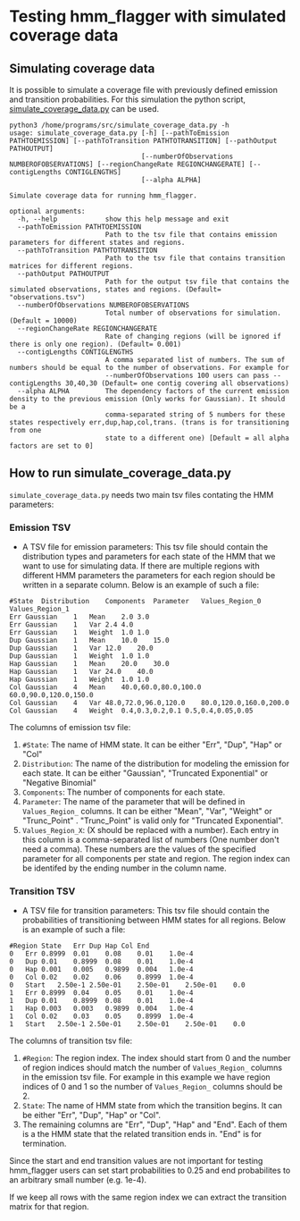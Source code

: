 # Testing hmm_flagger with simulated coverage data

## Simulating coverage data
It is possible to simulate a coverage file with previously defined emission and transition probabilities. For this simulation
the python script, [simulate_coverage_data.py](https://github.com/mobinasri/flagger/blob/dev-hmm-flagger-v1.0.0/programs/src/simulate_coverage_data.py) can be used.

```
python3 /home/programs/src/simulate_coverage_data.py -h
usage: simulate_coverage_data.py [-h] [--pathToEmission PATHTOEMISSION] [--pathToTransition PATHTOTRANSITION] [--pathOutput PATHOUTPUT]
                                 [--numberOfObservations NUMBEROFOBSERVATIONS] [--regionChangeRate REGIONCHANGERATE] [--contigLengths CONTIGLENGTHS]
                                 [--alpha ALPHA]

Simulate coverage data for running hmm_flagger.

optional arguments:
  -h, --help            show this help message and exit
  --pathToEmission PATHTOEMISSION
                        Path to the tsv file that contains emission parameters for different states and regions.
  --pathToTransition PATHTOTRANSITION
                        Path to the tsv file that contains transition matrices for different regions.
  --pathOutput PATHOUTPUT
                        Path for the output tsv file that contains the simulated observations, states and regions. (Default= "observations.tsv")
  --numberOfObservations NUMBEROFOBSERVATIONS
                        Total number of observations for simulation.(Default = 10000)
  --regionChangeRate REGIONCHANGERATE
                        Rate of changing regions (will be ignored if there is only one region). (Default= 0.001)
  --contigLengths CONTIGLENGTHS
                        A comma separated list of numbers. The sum of numbers should be equal to the number of observations. For example for
                        --numberOfObservations 100 users can pass --contigLengths 30,40,30 (Default= one contig covering all observations)
  --alpha ALPHA         The dependency factors of the current emission density to the previous emission (Only works for Gaussian). It should be a
                        comma-separated string of 5 numbers for these states respectively err,dup,hap,col,trans. (trans is for transitioning from one
                        state to a different one) [Default = all alpha factors are set to 0]
```

## How to run simulate_coverage_data.py

`simulate_coverage_data.py` needs two main tsv files contating the HMM parameters:

### Emission TSV
- A TSV file for emission parameters: This tsv file should contain the distribution types and parameters for each state of the HMM that we want
  to use for simulating data. If there are multiple regions with different HMM parameters the parameters for each region should be written
  in a separate column. Below is an example of such a file:
```
#State	Distribution	Components	Parameter	Values_Region_0	Values_Region_1
Err	Gaussian	1	Mean	2.0	3.0
Err	Gaussian	1	Var	2.4	4.0
Err	Gaussian	1	Weight	1.0	1.0
Dup	Gaussian	1	Mean	10.0	15.0
Dup	Gaussian	1	Var	12.0	20.0
Dup	Gaussian	1	Weight	1.0	1.0
Hap	Gaussian	1	Mean	20.0	30.0
Hap	Gaussian	1	Var	24.0	40.0
Hap	Gaussian	1	Weight	1.0	1.0
Col	Gaussian	4	Mean	40.0,60.0,80.0,100.0	60.0,90.0,120.0,150.0
Col	Gaussian	4	Var	48.0,72.0,96.0,120.0	80.0,120.0,160.0,200.0
Col	Gaussian	4	Weight	0.4,0.3,0.2,0.1	0.5,0.4,0.05,0.05
```
The columns of emission tsv file:
1. `#State`: The name of HMM state. It can be either "Err", "Dup", "Hap" or "Col"
2. `Distribution`: The name of the distribution for modeling the emission for each state. It can be either "Gaussian", "Truncated Exponential" or "Negative Binomial"
3. `Components`: The number of components for each state.
4. `Parameter`: The name of the parameter that will be defined in `Values_Region_` columns. It can be either "Mean", "Var", "Weight" or "Trunc_Point" . "Trunc_Point" is valid only for "Truncated Exponential".
5. `Values_Region_X`: (X should be replaced with a number). Each entry in this column is a comma-separated list of numbers (One number don't need a comma). These numbers are the values of the specified parameter for all components per state and region. The region index can be identifed by the ending number in the column name.


### Transition TSV
- A TSV file for transition parameters: This tsv file should contain the probabilities of transitioning between HMM states for all regions. Below is an example of such a file:
```
#Region	State	Err	Dup	Hap	Col	End
0	Err	0.8999	0.01	0.08	0.01	1.0e-4
0	Dup	0.01	0.8999	0.08	0.01	1.0e-4
0	Hap	0.001	0.005	0.9899	0.004	1.0e-4
0	Col	0.02	0.02	0.06	0.8999	1.0e-4
0	Start	2.50e-1	2.50e-01	2.50e-01	2.50e-01	0.0
1	Err	0.8999	0.04	0.05	0.01	1.0e-4
1	Dup	0.01	0.8999	0.08	0.01	1.0e-4  
1	Hap	0.003	0.003	0.9899	0.004	1.0e-4
1	Col	0.02	0.03	0.05	0.8999	1.0e-4
1	Start	2.50e-1	2.50e-01	2.50e-01	2.50e-01	0.0
```

The columns of transition tsv file:
1. `#Region`: The region index. The index should start from 0 and the number of region indices should match the number of `Values_Region_` columns in the emission tsv file. For example in this example we have region indices of 0 and 1 so the number of `Values_Region_` columns should be 2.
2. `State`: The name of HMM state from which the transition begins. It can be either "Err", "Dup", "Hap" or "Col".
3. The remaining columns are "Err", "Dup", "Hap" and "End". Each of them is a the HMM state that the related transition ends in. "End" is for termination.

Since the start and end transition values are not important for testing hmm_flagger users can set start probabilities to 0.25 and end probabilites to an arbitrary small number (e.g. 1e-4).

If we keep all rows with the same region index we can extract the transition matrix for that region.

  
